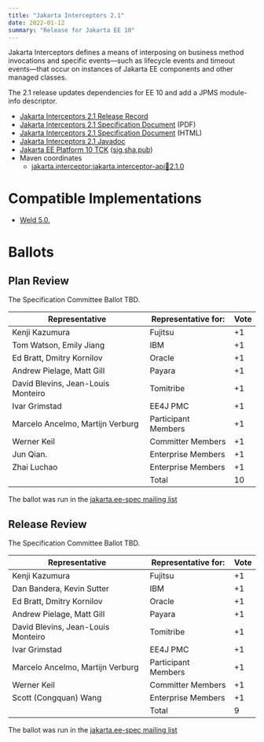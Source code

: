 ```yaml
---
title: "Jakarta Interceptors 2.1"
date: 2022-01-12
summary: "Release for Jakarta EE 10"
---
```

Jakarta Interceptors defines a means of interposing on business method invocations and specific
events—such as lifecycle events and timeout events—that occur on instances of Jakarta EE components
and other managed classes.

The 2.1 release updates dependencies for EE 10 and add a JPMS module-info descriptor.

* [Jakarta Interceptors 2.1 Release Record](https://projects.eclipse.org/projects/ee4j.interceptors/releases/2.1)
* [Jakarta Interceptors 2.1 Specification Document](./interceptors-spec-2.1.pdf) (PDF)
* [Jakarta Interceptors 2.1 Specification Document](./interceptors-spec-2.1.html) (HTML)
* [Jakarta Interceptors 2.1 Javadoc](./apidocs)
* [Jakarta EE Platform 10 TCK](TBD) ([sig](TBD),[sha](TBD),[pub](TBD))
* Maven coordinates
  * [jakarta.interceptor:jakarta.interceptor-api:jar:2.1.0](TBD)


# Compatible Implementations

* [Weld 5.0.](https://weld.cdi-spec.org/download/)

# Ballots

## Plan Review

The Specification Committee Ballot TBD.

| Representative                      | Representative for: | Vote |
|-------------------------------------|---------------------|------|
| Kenji Kazumura                      |	Fujitsu             | 	+1 |
| Tom Watson, Emily Jiang             |	IBM                 | 	+1 |
| Ed Bratt, Dmitry Kornilov           |	Oracle              | 	+1 |
| Andrew Pielage, Matt Gill           |	Payara              | 	+1 |
| David Blevins, Jean-Louis Monteiro  |	Tomitribe           | 	+1 |
| Ivar Grimstad                       |	EE4J PMC            | 	+1 |
| Marcelo Ancelmo, Martijn Verburg    |	Participant Members | 	+1 |
| Werner Keil                         |	Committer Members   | 	+1 |
| Jun Qian.                           | Enterprise Members  | 	+1 |
| Zhai Luchao                         | Enterprise Members  | 	+1 |
|                                     | Total               | 	10 |


The ballot was run in the [jakarta.ee-spec mailing list](https://www.eclipse.org/lists/jakarta.ee-spec/msg02123.html)

## Release Review

The Specification Committee Ballot TBD.

| Representative                                 | Representative for: | Vote |
|------------------------------------------------|---------------------|------|
| Kenji Kazumura                                 | Fujitsu             | +1   |
| Dan Bandera, Kevin Sutter                      | IBM                 | +1   |
| Ed Bratt, Dmitry Kornilov                      | Oracle              | +1   |
| Andrew Pielage, Matt Gill                      | Payara              | +1   |
| David Blevins, Jean-Louis Monteiro             | Tomitribe           | +1   |
| Ivar Grimstad                                  | EE4J PMC            | +1   |
| Marcelo Ancelmo, Martijn Verburg               | Participant Members | +1   |
| Werner Keil                                    | Committer Members   | +1   |
| Scott (Congquan) Wang                          | Enterprise Members  | +1   |
|                                                | Total               | 9    |

The ballot was run in the [jakarta.ee-spec mailing list](TBD)
